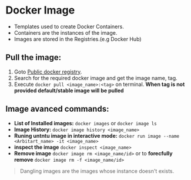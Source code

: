 # Docker Image
- Templates used to create Docker Containers.
- Containers are the instances of the image.
- Images are stored in the Registries.(e.g Docker Hub)


## Pull the image:
1. Goto [Public docker registry](https://hub.docker.com/).
2. Search for the required docker image and get the image name, tag.
3. Execute ``docker pull <image_name>:<tag>`` on terminal. **When tag is not provided default/stable image will be pulled**


## Image avanced commands:
- **List of Installed images:** ``docker images`` or ``docker image ls``
- **Image History:** ``docker image history <image_name>``
- **Runing untntu  image in interactive mode:** ``docker run image --name <Arbitart_name> -it <image_name>``
- **inspect the image** ``docker inspect <image_name>``
- **Remove image** ``docker image rm <image_name/id>`` or to **forecfully remove** ``docker image rm -f <image_name/id>``

> Dangling images are the images whose instance doesn't exists.





















